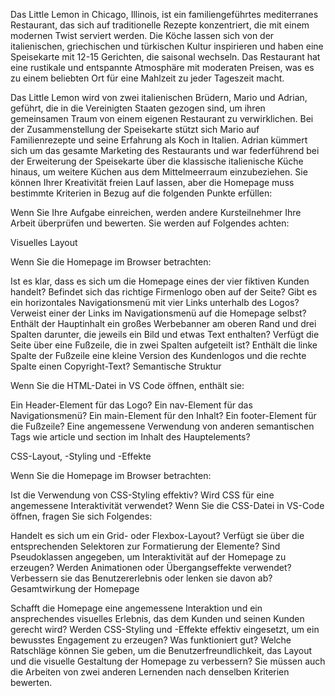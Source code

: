 Das Little Lemon in Chicago, Illinois, ist ein familiengeführtes mediterranes Restaurant, das sich auf traditionelle Rezepte konzentriert, die mit einem modernen Twist serviert werden. Die Köche lassen sich von der italienischen, griechischen und türkischen Kultur inspirieren und haben eine Speisekarte mit 12-15 Gerichten, die saisonal wechseln. Das Restaurant hat eine rustikale und entspannte Atmosphäre mit moderaten Preisen, was es zu einem beliebten Ort für eine Mahlzeit zu jeder Tageszeit macht.

Das Little Lemon wird von zwei italienischen Brüdern, Mario und Adrian, geführt, die in die Vereinigten Staaten gezogen sind, um ihren gemeinsamen Traum von einem eigenen Restaurant zu verwirklichen. Bei der Zusammenstellung der Speisekarte stützt sich Mario auf Familienrezepte und seine Erfahrung als Koch in Italien. Adrian kümmert sich um das gesamte Marketing des Restaurants und war federführend bei der Erweiterung der Speisekarte über die klassische italienische Küche hinaus, um weitere Küchen aus dem Mittelmeerraum einzubeziehen.
Sie können Ihrer Kreativität freien Lauf lassen, aber die Homepage muss bestimmte Kriterien in Bezug auf die folgenden Punkte erfüllen:

Wenn Sie Ihre Aufgabe einreichen, werden andere Kursteilnehmer Ihre Arbeit überprüfen und bewerten. Sie werden auf Folgendes achten:

Visuelles Layout

Wenn Sie die Homepage im Browser betrachten:

Ist es klar, dass es sich um die Homepage eines der vier fiktiven Kunden handelt?
Befindet sich das richtige Firmenlogo oben auf der Seite?
Gibt es ein horizontales Navigationsmenü mit vier Links unterhalb des Logos?
Verweist einer der Links im Navigationsmenü auf die Homepage selbst?
Enthält der Hauptinhalt ein großes Werbebanner am oberen Rand und drei Spalten darunter, die jeweils ein Bild und etwas Text enthalten?
Verfügt die Seite über eine Fußzeile, die in zwei Spalten aufgeteilt ist?
Enthält die linke Spalte der Fußzeile eine kleine Version des Kundenlogos und die rechte Spalte einen Copyright-Text?
Semantische Struktur

Wenn Sie die HTML-Datei in VS Code öffnen, enthält sie:

Ein Header-Element für das Logo?
Ein nav-Element für das Navigationsmenü?
Ein main-Element für den Inhalt?
Ein footer-Element für die Fußzeile?
Eine angemessene Verwendung von anderen semantischen Tags wie article und section im Inhalt des Hauptelements?
  

CSS-Layout, -Styling und -Effekte

Wenn Sie die Homepage im Browser betrachten:

Ist die Verwendung von CSS-Styling effektiv?
Wird CSS für eine angemessene Interaktivität verwendet?
Wenn Sie die CSS-Datei in VS-Code öffnen, fragen Sie sich Folgendes:

Handelt es sich um ein Grid- oder Flexbox-Layout?
Verfügt sie über die entsprechenden Selektoren zur Formatierung der Elemente?
Sind Pseudoklassen angegeben, um Interaktivität auf der Homepage zu erzeugen?
Werden Animationen oder Übergangseffekte verwendet? Verbessern sie das Benutzererlebnis oder lenken sie davon ab?
Gesamtwirkung der Homepage

Schafft die Homepage eine angemessene Interaktion und ein ansprechendes visuelles Erlebnis, das dem Kunden und seinen Kunden gerecht wird? 
Werden CSS-Styling und -Effekte effektiv eingesetzt, um ein bewusstes Engagement zu erzeugen? 
Was funktioniert gut? 
Welche Ratschläge können Sie geben, um die Benutzerfreundlichkeit, das Layout und die visuelle Gestaltung der Homepage zu verbessern?
Sie müssen auch die Arbeiten von zwei anderen Lernenden nach denselben Kriterien bewerten.
